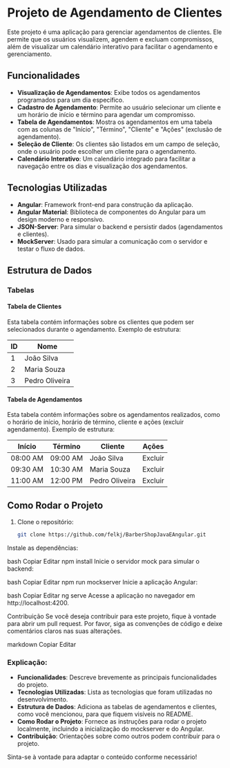 # Projeto de Agendamento de Clientes

Este projeto é uma aplicação para gerenciar agendamentos de clientes. Ele permite que os usuários visualizem, agendem e excluam compromissos, além de visualizar um calendário interativo para facilitar o agendamento e gerenciamento.

## Funcionalidades

- **Visualização de Agendamentos**: Exibe todos os agendamentos programados para um dia específico.
- **Cadastro de Agendamento**: Permite ao usuário selecionar um cliente e um horário de início e término para agendar um compromisso.
- **Tabela de Agendamentos**: Mostra os agendamentos em uma tabela com as colunas de "Início", "Término", "Cliente" e "Ações" (exclusão de agendamento).
- **Seleção de Cliente**: Os clientes são listados em um campo de seleção, onde o usuário pode escolher um cliente para o agendamento.
- **Calendário Interativo**: Um calendário integrado para facilitar a navegação entre os dias e visualização dos agendamentos.

## Tecnologias Utilizadas

- **Angular**: Framework front-end para construção da aplicação.
- **Angular Material**: Biblioteca de componentes do Angular para um design moderno e responsivo.
- **JSON-Server**: Para simular o backend e persistir dados (agendamentos e clientes).
- **MockServer**: Usado para simular a comunicação com o servidor e testar o fluxo de dados.

## Estrutura de Dados

### Tabelas

#### Tabela de Clientes
Esta tabela contém informações sobre os clientes que podem ser selecionados durante o agendamento. Exemplo de estrutura:

| ID   | Nome      |
|------|-----------|
| 1    | João Silva|
| 2    | Maria Souza|
| 3    | Pedro Oliveira|

#### Tabela de Agendamentos
Esta tabela contém informações sobre os agendamentos realizados, como o horário de início, horário de término, cliente e ações (excluir agendamento). Exemplo de estrutura:

| Início      | Término     | Cliente      | Ações |
|-------------|-------------|--------------|-------|
| 08:00 AM    | 09:00 AM    | João Silva   | Excluir |
| 09:30 AM    | 10:30 AM    | Maria Souza  | Excluir |
| 11:00 AM    | 12:00 PM    | Pedro Oliveira | Excluir |

## Como Rodar o Projeto

1. Clone o repositório:

   ```bash
   git clone https://github.com/felkj/BarberShopJavaEAngular.git
Instale as dependências:

bash
Copiar
Editar
npm install
Inicie o servidor mock para simular o backend:

bash
Copiar
Editar
npm run mockserver
Inicie a aplicação Angular:

bash
Copiar
Editar
ng serve
Acesse a aplicação no navegador em http://localhost:4200.

Contribuição
Se você deseja contribuir para este projeto, fique à vontade para abrir um pull request. Por favor, siga as convenções de código e deixe comentários claros nas suas alterações.


markdown
Copiar
Editar

### Explicação:

- **Funcionalidades**: Descreve brevemente as principais funcionalidades do projeto.
- **Tecnologias Utilizadas**: Lista as tecnologias que foram utilizadas no desenvolvimento.
- **Estrutura de Dados**: Adiciona as tabelas de agendamentos e clientes, como você mencionou, para que fiquem visíveis no README.
- **Como Rodar o Projeto**: Fornece as instruções para rodar o projeto localmente, incluindo a inicialização do mockserver e do Angular.
- **Contribuição**: Orientações sobre como outros podem contribuir para o projeto.

Sinta-se à vontade para adaptar o conteúdo conforme necessário!
